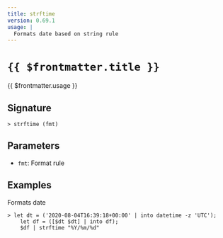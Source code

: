 ```yaml
---
title: strftime
version: 0.69.1
usage: |
  Formats date based on string rule
---
```


# <code>{{ $frontmatter.title }}</code>

<div style='white-space: pre-wrap;'>{{ $frontmatter.usage }}</div>

## Signature

```> strftime (fmt)```

## Parameters

 -  `fmt`: Format rule

## Examples

Formats date
```shell
> let dt = ('2020-08-04T16:39:18+00:00' | into datetime -z 'UTC');
    let df = ([$dt $dt] | into df);
    $df | strftime "%Y/%m/%d"
```
